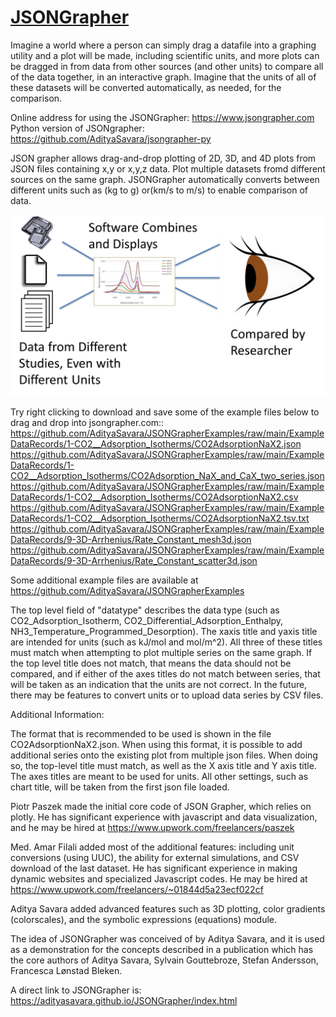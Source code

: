 # [JSONGrapher]()
Imagine a world where a person can simply drag a datafile into a graphing utility and a plot will be made, including scientific units, and more plots can be dragged in from data from other sources (and other units) to compare all of the data together, in an interactive graph. Imagine that the units of all of these datasets will be converted automatically, as needed, for the comparison.

Online address for using the JSONGrapher: https://www.jsongrapher.com <br>
Python version of JSONgrapher: https://github.com/AdityaSavara/jsongrapher-py <br>

JSON grapher allows drag-and-drop plotting of 2D, 3D, and 4D plots from JSON files containing x,y or x,y,z data.
Plot multiple datasets fromd different sources on the same graph.
JSONGrapher automatically converts between different units such as (kg to g) or(km/s to m/s) to enable comparison of data.

[![JSONGrapher Concept](./other_html/ConceptImage.png)](./other_html/ConceptImage.png)

Try right clicking to download and save some of the example files below to drag and drop into jsongrapher.com::
 https://github.com/AdityaSavara/JSONGrapherExamples/raw/main/ExampleDataRecords/1-CO2__Adsorption_Isotherms/CO2AdsorptionNaX2.json <br>
 https://github.com/AdityaSavara/JSONGrapherExamples/raw/main/ExampleDataRecords/1-CO2__Adsorption_Isotherms/CO2Adsorption_NaX_and_CaX_two_series.json <br>
 https://github.com/AdityaSavara/JSONGrapherExamples/raw/main/ExampleDataRecords/1-CO2__Adsorption_Isotherms/CO2AdsorptionNaX2.csv <br>
 https://github.com/AdityaSavara/JSONGrapherExamples/raw/main/ExampleDataRecords/1-CO2__Adsorption_Isotherms/CO2AdsorptionNaX2.tsv.txt <br>
 https://github.com/AdityaSavara/JSONGrapherExamples/raw/main/ExampleDataRecords/9-3D-Arrhenius/Rate_Constant_mesh3d.json
 https://github.com/AdityaSavara/JSONGrapherExamples/raw/main/ExampleDataRecords/9-3D-Arrhenius/Rate_Constant_scatter3d.json
  

Some additional example files are available at https://github.com/AdityaSavara/JSONGrapherExamples

The top level field of "datatype" describes the data type (such as CO2_Adsorption_Isotherm, CO2_Differential_Adsorption_Enthalpy, NH3_Temperature_Programmed_Desorption). The xaxis title and yaxis title are intended for units (such as kJ/mol and  mol/m^2).  All three of these titles must match when attempting to plot multiple series on the same graph. If the top level title does not match, that means the data should not be compared, and if either of the axes titles do not match between series, that will be taken as an indication that the units are not correct. In the future, there may be features to convert units or to upload data series by CSV files.

Additional Information:

The format that is recommended to be used is shown in the file CO2AdsorptionNaX2.json. When using this format, it is possible to add additional series onto the existing plot from multiple json files.  When doing so, the top-level title must match, as well as the X axis title and Y axis title. The axes titles are meant to be used for units. All other settings, such as chart title, will be taken from the first json file loaded.

Piotr Paszek made the initial core code of JSON Grapher, which relies on plotly.  He has significant experience with javascript and data visualization, and he may be hired at https://www.upwork.com/freelancers/paszek

Med. Amar Filali added most of the additional features: including unit conversions (using UUC), the ability for external simulations, and CSV download of the last dataset. He has significant experience in making dynamic websites and specialized Javascript codes. He may be hired at https://www.upwork.com/freelancers/~01844d5a23ecf022cf

Aditya Savara added advanced features such as 3D plotting, color gradients (colorscales), and the symbolic expressions (equations) module.

The idea of JSONGrapher was conceived of by Aditya Savara, and it is used as a demonstration for the concepts described in a publication which has the core authors of Aditya Savara, Sylvain Gouttebroze, Stefan Andersson, Francesca Lønstad Bleken.


A direct link to JSONGrapher is: https://adityasavara.github.io/JSONGrapher/index.html